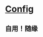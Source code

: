 # [Config](https://General: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@raw.githubusercontent.com/General74110/Config/master/General.conf)

## 自用！随缘
